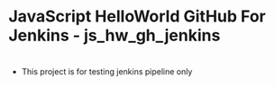 # #######
# JavaScript HelloWorld GitHub For Jenkins - js_hw_gh_jenkins
# #######

- This project is for testing jenkins pipeline only